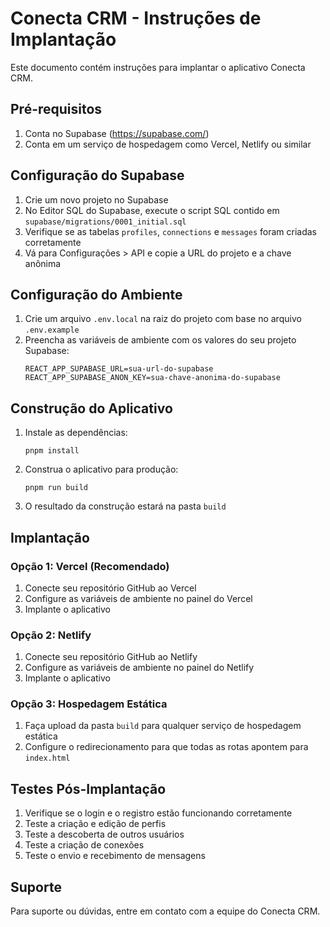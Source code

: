 # Conecta CRM - Instruções de Implantação

Este documento contém instruções para implantar o aplicativo Conecta CRM.

## Pré-requisitos

1. Conta no Supabase (https://supabase.com/)
2. Conta em um serviço de hospedagem como Vercel, Netlify ou similar

## Configuração do Supabase

1. Crie um novo projeto no Supabase
2. No Editor SQL do Supabase, execute o script SQL contido em `supabase/migrations/0001_initial.sql`
3. Verifique se as tabelas `profiles`, `connections` e `messages` foram criadas corretamente
4. Vá para Configurações > API e copie a URL do projeto e a chave anônima

## Configuração do Ambiente

1. Crie um arquivo `.env.local` na raiz do projeto com base no arquivo `.env.example`
2. Preencha as variáveis de ambiente com os valores do seu projeto Supabase:
   ```
   REACT_APP_SUPABASE_URL=sua-url-do-supabase
   REACT_APP_SUPABASE_ANON_KEY=sua-chave-anonima-do-supabase
   ```

## Construção do Aplicativo

1. Instale as dependências:
   ```
   pnpm install
   ```

2. Construa o aplicativo para produção:
   ```
   pnpm run build
   ```

3. O resultado da construção estará na pasta `build`

## Implantação

### Opção 1: Vercel (Recomendado)

1. Conecte seu repositório GitHub ao Vercel
2. Configure as variáveis de ambiente no painel do Vercel
3. Implante o aplicativo

### Opção 2: Netlify

1. Conecte seu repositório GitHub ao Netlify
2. Configure as variáveis de ambiente no painel do Netlify
3. Implante o aplicativo

### Opção 3: Hospedagem Estática

1. Faça upload da pasta `build` para qualquer serviço de hospedagem estática
2. Configure o redirecionamento para que todas as rotas apontem para `index.html`

## Testes Pós-Implantação

1. Verifique se o login e o registro estão funcionando corretamente
2. Teste a criação e edição de perfis
3. Teste a descoberta de outros usuários
4. Teste a criação de conexões
5. Teste o envio e recebimento de mensagens

## Suporte

Para suporte ou dúvidas, entre em contato com a equipe do Conecta CRM.
